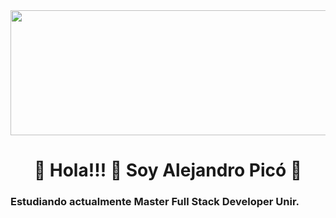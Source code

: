 <div id="header" align="center">
 <img src="https://media.giphy.com/media/fmkYSBlJt3XjNF6p9c/giphy.gif" width="600" height="200" />
 <h1 align="center">🦀 Hola!!! 🦀 Soy Alejandro Picó 🐌
</div>

### Estudiando actualmente Master Full Stack Developer Unir.

<!--

